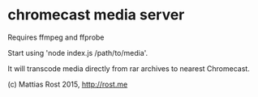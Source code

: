 # chromecast media server

Requires ffmpeg and ffprobe

Start using 'node index.js /path/to/media'.

It will transcode media directly from rar archives to nearest Chromecast.

(c) Mattias Rost 2015, http://rost.me

